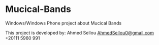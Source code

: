 # Mucical-Bands
Windows/Windows Phone project about Mucical Bands

This project is developed by: Ahmed Sellou 
AhmedSellou0@gmail.com
+20111 5960 991
